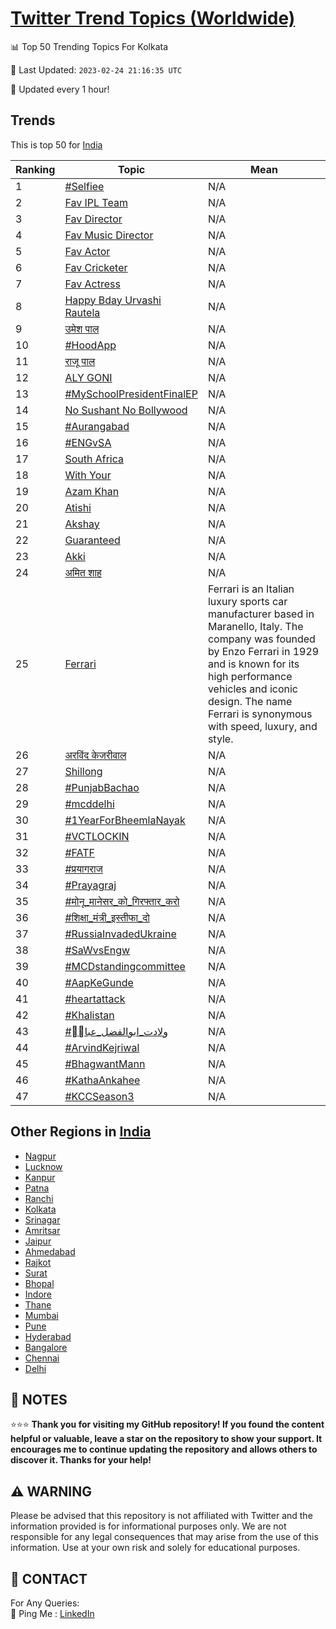 [Twitter Trend Topics (Worldwide)](https://github.com/ErcinDedeoglu/Twitter-Trend-Topics)
==========


📊 Top 50 Trending Topics For Kolkata

📆 Last Updated: `2023-02-24 21:16:35 UTC`

🔧 Updated every 1 hour!


## Trends

This is top 50 for [India](</India>)

| Ranking | Topic | Mean |
| ------- | ------------ | ------------ |
| 1 | [#Selfiee](http://twitter.com/search?q=%23Selfiee) | N/A |
| 2 | [Fav IPL Team](http://twitter.com/search?q=Fav+IPL+Team) | N/A |
| 3 | [Fav Director](http://twitter.com/search?q=Fav+Director) | N/A |
| 4 | [Fav Music Director](http://twitter.com/search?q=Fav+Music+Director) | N/A |
| 5 | [Fav Actor](http://twitter.com/search?q=Fav+Actor) | N/A |
| 6 | [Fav Cricketer](http://twitter.com/search?q=Fav+Cricketer) | N/A |
| 7 | [Fav Actress](http://twitter.com/search?q=Fav+Actress) | N/A |
| 8 | [Happy Bday Urvashi Rautela](http://twitter.com/search?q=Happy+Bday+Urvashi+Rautela) | N/A |
| 9 | [उमेश पाल](http://twitter.com/search?q=%e0%a4%89%e0%a4%ae%e0%a5%87%e0%a4%b6+%e0%a4%aa%e0%a4%be%e0%a4%b2) | N/A |
| 10 | [#HoodApp](http://twitter.com/search?q=%23HoodApp) | N/A |
| 11 | [राजू पाल](http://twitter.com/search?q=%e0%a4%b0%e0%a4%be%e0%a4%9c%e0%a5%82+%e0%a4%aa%e0%a4%be%e0%a4%b2) | N/A |
| 12 | [ALY GONI](http://twitter.com/search?q=ALY+GONI) | N/A |
| 13 | [#MySchoolPresidentFinalEP](http://twitter.com/search?q=%23MySchoolPresidentFinalEP) | N/A |
| 14 | [No Sushant No Bollywood](http://twitter.com/search?q=No+Sushant+No+Bollywood) | N/A |
| 15 | [#Aurangabad](http://twitter.com/search?q=%23Aurangabad) | N/A |
| 16 | [#ENGvSA](http://twitter.com/search?q=%23ENGvSA) | N/A |
| 17 | [South Africa](http://twitter.com/search?q=South+Africa) | N/A |
| 18 | [With Your](http://twitter.com/search?q=With+Your) | N/A |
| 19 | [Azam Khan](http://twitter.com/search?q=Azam+Khan) | N/A |
| 20 | [Atishi](http://twitter.com/search?q=Atishi) | N/A |
| 21 | [Akshay](http://twitter.com/search?q=Akshay) | N/A |
| 22 | [Guaranteed](http://twitter.com/search?q=Guaranteed) | N/A |
| 23 | [Akki](http://twitter.com/search?q=Akki) | N/A |
| 24 | [अमित शाह](http://twitter.com/search?q=%e0%a4%85%e0%a4%ae%e0%a4%bf%e0%a4%a4+%e0%a4%b6%e0%a4%be%e0%a4%b9) | N/A |
| 25 | [Ferrari](http://twitter.com/search?q=Ferrari) | Ferrari is an Italian luxury sports car manufacturer based in Maranello, Italy. The company was founded by Enzo Ferrari in 1929 and is known for its high performance vehicles and iconic design. The name Ferrari is synonymous with speed, luxury, and style. |
| 26 | [अरविंद केजरीवाल](http://twitter.com/search?q=%e0%a4%85%e0%a4%b0%e0%a4%b5%e0%a4%bf%e0%a4%82%e0%a4%a6+%e0%a4%95%e0%a5%87%e0%a4%9c%e0%a4%b0%e0%a5%80%e0%a4%b5%e0%a4%be%e0%a4%b2) | N/A |
| 27 | [Shillong](http://twitter.com/search?q=Shillong) | N/A |
| 28 | [#PunjabBachao](http://twitter.com/search?q=%23PunjabBachao) | N/A |
| 29 | [#mcddelhi](http://twitter.com/search?q=%23mcddelhi) | N/A |
| 30 | [#1YearForBheemlaNayak](http://twitter.com/search?q=%231YearForBheemlaNayak) | N/A |
| 31 | [#VCTLOCKIN](http://twitter.com/search?q=%23VCTLOCKIN) | N/A |
| 32 | [#FATF](http://twitter.com/search?q=%23FATF) | N/A |
| 33 | [#प्रयागराज](http://twitter.com/search?q=%23%e0%a4%aa%e0%a5%8d%e0%a4%b0%e0%a4%af%e0%a4%be%e0%a4%97%e0%a4%b0%e0%a4%be%e0%a4%9c) | N/A |
| 34 | [#Prayagraj](http://twitter.com/search?q=%23Prayagraj) | N/A |
| 35 | [#मोनू_मानेसर_को_गिरफ्तार_करो](http://twitter.com/search?q=%23%e0%a4%ae%e0%a5%8b%e0%a4%a8%e0%a5%82_%e0%a4%ae%e0%a4%be%e0%a4%a8%e0%a5%87%e0%a4%b8%e0%a4%b0_%e0%a4%95%e0%a5%8b_%e0%a4%97%e0%a4%bf%e0%a4%b0%e0%a4%ab%e0%a5%8d%e0%a4%a4%e0%a4%be%e0%a4%b0_%e0%a4%95%e0%a4%b0%e0%a5%8b) | N/A |
| 36 | [#शिक्षा_मंत्री_इस्तीफा_दो](http://twitter.com/search?q=%23%e0%a4%b6%e0%a4%bf%e0%a4%95%e0%a5%8d%e0%a4%b7%e0%a4%be_%e0%a4%ae%e0%a4%82%e0%a4%a4%e0%a5%8d%e0%a4%b0%e0%a5%80_%e0%a4%87%e0%a4%b8%e0%a5%8d%e0%a4%a4%e0%a5%80%e0%a4%ab%e0%a4%be_%e0%a4%a6%e0%a5%8b) | N/A |
| 37 | [#RussiaInvadedUkraine](http://twitter.com/search?q=%23RussiaInvadedUkraine) | N/A |
| 38 | [#SaWvsEngw](http://twitter.com/search?q=%23SaWvsEngw) | N/A |
| 39 | [#MCDstandingcommittee](http://twitter.com/search?q=%23MCDstandingcommittee) | N/A |
| 40 | [#AapKeGunde](http://twitter.com/search?q=%23AapKeGunde) | N/A |
| 41 | [#heartattack](http://twitter.com/search?q=%23heartattack) | N/A |
| 42 | [#Khalistan](http://twitter.com/search?q=%23Khalistan) | N/A |
| 43 | [#ولادت_ابوالفضل_عباسؑ](http://twitter.com/search?q=%23%d9%88%d9%84%d8%a7%d8%af%d8%aa_%d8%a7%d8%a8%d9%88%d8%a7%d9%84%d9%81%d8%b6%d9%84_%d8%b9%d8%a8%d8%a7%d8%b3%d8%91) | N/A |
| 44 | [#ArvindKejriwal](http://twitter.com/search?q=%23ArvindKejriwal) | N/A |
| 45 | [#BhagwantMann](http://twitter.com/search?q=%23BhagwantMann) | N/A |
| 46 | [#KathaAnkahee](http://twitter.com/search?q=%23KathaAnkahee) | N/A |
| 47 | [#KCCSeason3](http://twitter.com/search?q=%23KCCSeason3) | N/A |



## Other Regions in [India](</India>)

* [Nagpur](</India/Nagpur.md>)
* [Lucknow](</India/Lucknow.md>)
* [Kanpur](</India/Kanpur.md>)
* [Patna](</India/Patna.md>)
* [Ranchi](</India/Ranchi.md>)
* [Kolkata](</India/Kolkata.md>)
* [Srinagar](</India/Srinagar.md>)
* [Amritsar](</India/Amritsar.md>)
* [Jaipur](</India/Jaipur.md>)
* [Ahmedabad](</India/Ahmedabad.md>)
* [Rajkot](</India/Rajkot.md>)
* [Surat](</India/Surat.md>)
* [Bhopal](</India/Bhopal.md>)
* [Indore](</India/Indore.md>)
* [Thane](</India/Thane.md>)
* [Mumbai](</India/Mumbai.md>)
* [Pune](</India/Pune.md>)
* [Hyderabad](</India/Hyderabad.md>)
* [Bangalore](</India/Bangalore.md>)
* [Chennai](</India/Chennai.md>)
* [Delhi](</India/Delhi.md>)



## 📝 NOTES

⭐⭐⭐ **Thank you for visiting my GitHub repository! If you found the content helpful or valuable, leave a star on the repository to show your support. It encourages me to continue updating the repository and allows others to discover it. Thanks for your help!**


## ⚠️ WARNING

Please be advised that this repository is not affiliated with Twitter and the information provided is for informational purposes only. We are not responsible for any legal consequences that may arise from the use of this information. Use at your own risk and solely for educational purposes.


## 📨 CONTACT

 For Any Queries:  
            🏓 Ping Me : [LinkedIn](https://www.linkedin.com/in/ercindedeoglu/)
